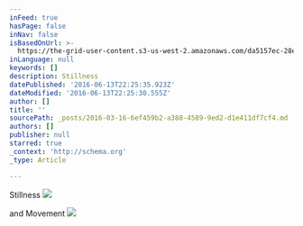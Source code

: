 ```yaml
---
inFeed: true
hasPage: false
inNav: false
isBasedOnUrl: >-
  https://the-grid-user-content.s3-us-west-2.amazonaws.com/da5157ec-28e1-4812-847e-12d325ea320d.png
inLanguage: null
keywords: []
description: Stillness
datePublished: '2016-06-13T22:25:35.923Z'
dateModified: '2016-06-13T22:25:30.555Z'
author: []
title: ''
sourcePath: _posts/2016-03-16-6ef459b2-a388-4589-9ed2-d1e411df7cf4.md
authors: []
publisher: null
starred: true
_context: 'http://schema.org'
_type: Article

---
```

Stillness
![](https://the-grid-user-content.s3-us-west-2.amazonaws.com/9f65570b-6fd0-4862-b643-cd80fde77e33.jpg)

and Movement
![](https://the-grid-user-content.s3-us-west-2.amazonaws.com/6a21da00-fd63-4076-80ed-9e9c539d5e14.jpg)